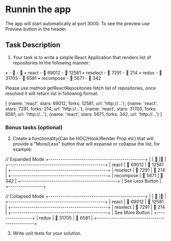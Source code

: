 # Runnin the app
The app will start automatically at port 3000. To see the preview use Preview button in the header.

## Task Description
1. Your task is to write a simple React Application that renders list of repositories In the following manner:

• <name> - 🌟 <stars> - 🍴 <forks>
• react - 🌟 69012 - 🍴 12581
• reselect - 🌟 7291 - 🍴 214
• redux - 🌟 31705 - 🍴 6581
• recompose - 🌟 5671 - 🍴 342

Please use method getReactRepositories fetch list of repositories, once resolved it will return list in following format:

[
    {name: 'react', stars: 69012, forks: 12581, url: 'http://…'},
    {name: 'react', stars: 7291, forks: 214, url: 'http://…'},
    {name: 'react', stars: 31705, forks: 6581, url: 'http://…'},
    {name: 'react', stars: 5671, forks: 342, url: 'http://…'}
]

### Bonus tasks (optional)
2. Create a functionality(Can be HOC/Hook/Render Prop etc)
that will provide a "More/Less" button that will expanse or collapse the
list, for example:

// Expanded Mode
+-----------------------------------------------+
| <name> | 🌟 <numberOfStars> |🍴 <numberOfForks>|        
+-----------------------------------------------+
| react      |     🌟 69012      |   🍴 12581    |
+-----------------------------------------------+
| reselect    |     🌟 7291       |   🍴 214      |
+-----------------------------------------------+
    | recompose  |     🌟 5671       |   🍴 342      |
+-----------------------------------------------+
| See Less Button |
+-----------------+

// Collapsed Mode
+-----------------------------------------------+
| <name> | 🌟 <numberOfStars> |🍴 <numberOfForks>|        
+-----------------------------------------------+
| react      |     🌟 69012      |   🍴 12581    |
+-----------------------------------------------+
| reselect    |     🌟 7291       |   🍴 214      |
+-----------------------------------------------+
| See More Button |
+-----------------+ | redux      |     🌟 31705      |   🍴 6581     |
+-----------------------------------------------+

3. Write unit tests for your solution.